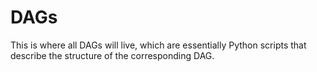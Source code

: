 # DAGs

This is where all DAGs will live, which are essentially Python scripts that describe the structure of the corresponding DAG.
